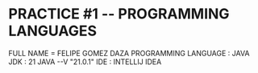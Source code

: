 <html>

<h1>
PRACTICE #1  -- PROGRAMMING LANGUAGES </h1> 

FULL NAME = FELIPE GOMEZ DAZA
PROGRAMMING LANGUAGE : JAVA
JDK : 21 JAVA --V "21.0.1"
IDE : INTELLIJ IDEA

</html>
